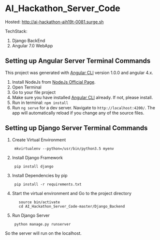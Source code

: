 # AI_Hackathon_Server_Code
Hosted: 
http://ai-hackathon-aih19t-0081.surge.sh

TechStack:
<ol>
<li> Django BackEnd</li>
<li> Angular 7.0 WebApp</li>
</ol>

## Setting up Angular Server Terminal Commands

This project was generated with [Angular CLI](https://github.com/angular/angular-cli) version 1.0.0 and angular 4.x.

1. Install NodeJs from [NodeJs Official Page](https://nodejs.org/en).
2. Open Terminal
3. Go to your file project
4. Make sure you have installed [Angular CLI](https://github.com/angular/angular-cli) already. If not, please install.
5. Run in terminal: ```npm install```
6. Run `ng serve` for a dev server. Navigate to `http://localhost:4200/`. The app will automatically reload if you change any of the source files.



## Setting up Django Server Terminal Commands

1. Create Virtual Environment
    
        mkvirtualenv --python=/usr/bin/python3.5 myenv

2. Install Django Framework
      
        pip install django

3. Install Dependencies by pip

        pip install -r requirements.txt
        
4. Start the virtual environment and Go to the project directory
          
          source bin/activate
          cd AI_Hackathon_Server_Code-master/Django_Backend
          
          
5. Run Django Server

        python manage.py runserver


So the server will run on the localhost.
